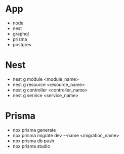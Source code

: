 # App

- node
- nest
- graphql
- prisma
- postgres

# Nest

- nest g module <module_name>
- nest g resource <resource_name>
- nest g controller <controller_name>
- nest g service <service_name>

# Prisma

- npx prisma generate
- npx prisma migrate dev --name <migration_name>
- npx prisma db push
- npx prisma studio
